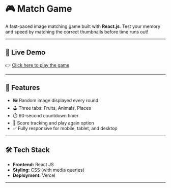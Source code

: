 # 🎮 Match Game

A fast-paced image matching game built with **React.js**. Test your memory and speed by matching the correct thumbnails before time runs out!


---

## 🚀 Live Demo

👉 [Click here to play the game](https://match-game-by-rakesh.vercel.app/) 

---

## 🧠 Features

- 🖼️ Random image displayed every round
- 🕹️ Three tabs: Fruits, Animals, Places
- ⏱️ 60-second countdown timer
- 🎯 Score tracking and play again option
- ✅ Fully responsive for mobile, tablet, and desktop

---

## 🛠️ Tech Stack

- **Frontend:** React JS
- **Styling:** CSS (with media queries)
- **Deployment:** Vercel

---

